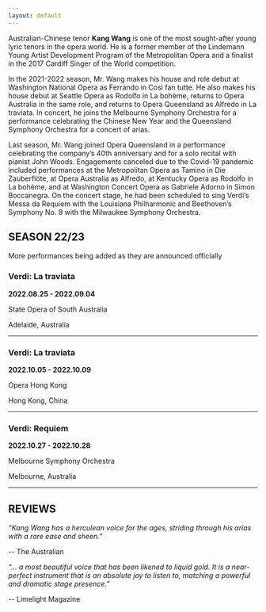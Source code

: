 ```yaml
---
layout: default
---
```


Australian-Chinese tenor **Kang Wang** is one of the most sought-after young lyric tenors in the opera world. He is a former member of the Lindemann Young Artist Development Program of the Metropolitan Opera and a finalist in the 2017 Cardiff Singer of the World competition.

In the 2021-2022 season, Mr. Wang makes his house and role debut at Washington National Opera as Ferrando in Così fan tutte. He also makes his house debut at Seattle Opera as Rodolfo in La bohème, returns to Opera Australia in the same role, and returns to Opera Queensland as Alfredo in La traviata. In concert, he joins the Melbourne Symphony Orchestra for a performance celebrating the Chinese New Year and the Queensland Symphony Orchestra for a concert of arias.

Last season, Mr. Wang joined Opera Queensland in a performance celebrating the company’s 40th anniversary and for a solo recital with pianist John Woods. Engagements canceled due to the Covid-19 pandemic included performances at the Metropolitan Opera as Tamino in Die Zauberflöte, at Opera Australia as Alfredo, at Kentucky Opera as Rodolfo in La bohème, and at Washington Concert Opera as Gabriele Adorno in Simon Boccanegra. On the concert stage, he had been scheduled to sing Verdi’s Messa da Requiem with the Louisiana Philharmonic and Beethoven’s Symphony No. 9 with the Milwaukee Symphony Orchestra.


## SEASON 22/23

More performances being added as they are announced officially

### Verdi: La traviata

**2022.08.25 - 2022.09.04**

State Opera of South Australia

Adelaide, Australia

---

### Verdi: La traviata

**2022.10.05 - 2022.10.09**

Opera Hong Kong

Hong Kong, China

---

### Verdi: Requiem

**2022.10.27 - 2022.10.28**

Melbourne Symphony Orchestra

Melbourne, Australia

---

## REVIEWS

_“Kang Wang has a herculean voice for the ages, striding through his arias with a rare ease and sheen.”_

-- The Australian



_“… a most beautiful voice that has been likened to liquid gold. It is a near-perfect instrument that is an absolute joy to listen to, matching a powerful and dramatic stage presence.”_

-- Limelight Magazine

